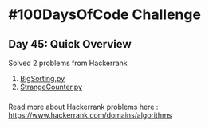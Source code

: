 # #100DaysOfCode Challenge
## Day 45: Quick Overview
Solved 2 problems from Hackerrank  
1. [BigSorting.py](https://github.com/divyatejakotteti/100DaysOfCode/blob/master/Day%2045/BigSorting.py)
3. [StrangeCounter.py](https://github.com/divyatejakotteti/100DaysOfCode/blob/master/Day%2045/StrangeCounter.py)
### 
Read more about Hackerrank problems here : https://www.hackerrank.com/domains/algorithms